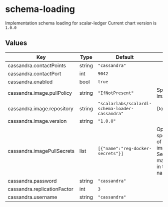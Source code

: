 # schema-loading

Implementation schema loading for scalar-ledger
Current chart version is `1.0.0`

## Values

| Key | Type | Default | Description |
|-----|------|---------|-------------|
| cassandra.contactPoints | string | `"cassandra"` |  |
| cassandra.contactPort | int | `9042` |  |
| cassandra.enabled | bool | `true` |  |
| cassandra.image.pullPolicy | string | `"IfNotPresent"` | Specify a imagePullPolicy |
| cassandra.image.repository | string | `"scalarlabs/scalardl-schema-loader-cassandra"` | Docker image |
| cassandra.image.version | string | `"1.0.0"` |  |
| cassandra.imagePullSecrets | list | `[{"name":"reg-docker-secrets"}]` | Optionally specify an array of imagePullSecrets. Secrets must be manually created in the namespace. |
| cassandra.password | string | `"cassandra"` |  |
| cassandra.replicationFactor | int | `3` |  |
| cassandra.username | string | `"cassandra"` |  |
